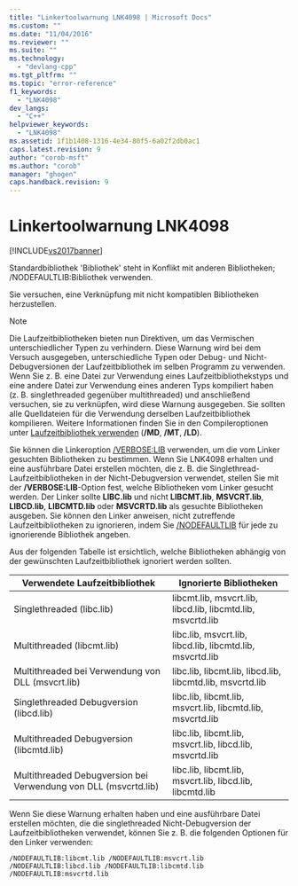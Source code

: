 ```yaml
---
title: "Linkertoolwarnung LNK4098 | Microsoft Docs"
ms.custom: ""
ms.date: "11/04/2016"
ms.reviewer: ""
ms.suite: ""
ms.technology: 
  - "devlang-cpp"
ms.tgt_pltfrm: ""
ms.topic: "error-reference"
f1_keywords: 
  - "LNK4098"
dev_langs: 
  - "C++"
helpviewer_keywords: 
  - "LNK4098"
ms.assetid: 1f1b1408-1316-4e34-80f5-6a02f2db0ac1
caps.latest.revision: 9
author: "corob-msft"
ms.author: "corob"
manager: "ghogen"
caps.handback.revision: 9
---
```

# Linkertoolwarnung LNK4098
[!INCLUDE[vs2017banner](../../assembler/inline/includes/vs2017banner.md)]

Standardbibliothek 'Bibliothek' steht in Konflikt mit anderen Bibliotheken; \/NODEFAULTLIB:Bibliothek verwenden.  
  
 Sie versuchen, eine Verknüpfung mit nicht kompatiblen Bibliotheken herzustellen.  
  
> [!NOTE]
>  Die Laufzeitbibliotheken bieten nun Direktiven, um das Vermischen unterschiedlicher Typen zu verhindern.  Diese Warnung wird bei dem Versuch ausgegeben, unterschiedliche Typen oder Debug\- und Nicht\-Debugversionen der Laufzeitbibliothek im selben Programm zu verwenden.  Wenn Sie z. B. eine Datei zur Verwendung eines Laufzeitbibliothekstyps und eine andere Datei zur Verwendung eines anderen Typs kompiliert haben \(z. B. singlethreaded gegenüber multithreaded\) und anschließend versuchen, sie zu verknüpfen, wird diese Warnung ausgegeben.  Sie sollten alle Quelldateien für die Verwendung derselben Laufzeitbibliothek kompilieren.  Weitere Informationen finden Sie in den Compileroptionen unter [Laufzeitbibliothek verwenden](../../build/reference/md-mt-ld-use-run-time-library.md) \(**\/MD**, **\/MT**, **\/LD**\).  
  
 Sie können die Linkeroption [\/VERBOSE:LIB](../../build/reference/verbose-print-progress-messages.md) verwenden, um die vom Linker gesuchten Bibliotheken zu bestimmen.  Wenn Sie LNK4098 erhalten und eine ausführbare Datei erstellen möchten, die z. B. die Singlethread\-Laufzeitbibliotheken in der Nicht\-Debugversion verwendet, stellen Sie mit der **\/VERBOSE:LIB**\-Option fest, welche Bibliotheken vom Linker gesucht werden.  Der Linker sollte **LIBC.lib** und nicht **LIBCMT.lib**, **MSVCRT.lib**, **LIBCD.lib**, **LIBCMTD.lib** oder **MSVCRTD.lib** als gesuchte Bibliotheken ausgeben.  Sie können den Linker anweisen, nicht zutreffende Laufzeitbibliotheken zu ignorieren, indem Sie [\/NODEFAULTLIB](../../build/reference/nodefaultlib-ignore-libraries.md) für jede zu ignorierende Bibliothek angeben.  
  
 Aus der folgenden Tabelle ist ersichtlich, welche Bibliotheken abhängig von der gewünschten Laufzeitbibliothek ignoriert werden sollten.  
  
|Verwendete Laufzeitbibliothek|Ignorierte Bibliotheken|  
|-----------------------------------|-----------------------------|  
|Singlethreaded \(libc.lib\)|libcmt.lib, msvcrt.lib, libcd.lib, libcmtd.lib, msvcrtd.lib|  
|Multithreaded \(libcmt.lib\)|libc.lib, msvcrt.lib, libcd.lib, libcmtd.lib, msvcrtd.lib|  
|Multithreaded bei Verwendung von DLL \(msvcrt.lib\)|libc.lib, libcmt.lib, libcd.lib, libcmtd.lib, msvcrtd.lib|  
|Singlethreaded Debugversion \(libcd.lib\)|libc.lib, libcmt.lib, msvcrt.lib, libcmtd.lib, msvcrtd.lib|  
|Multithreaded Debugversion \(libcmtd.lib\)|libc.lib, libcmt.lib, msvcrt.lib, libcd.lib, msvcrtd.lib|  
|Multithreaded Debugversion bei Verwendung von DLL \(msvcrtd.lib\)|libc.lib, libcmt.lib, msvcrt.lib, libcd.lib, libcmtd.lib|  
  
 Wenn Sie diese Warnung erhalten haben und eine ausführbare Datei erstellen möchten, die die singlethreaded Nicht\-Debugversion der Laufzeitbibliotheken verwendet, können Sie z. B. die folgenden Optionen für den Linker verwenden:  
  
```  
/NODEFAULTLIB:libcmt.lib /NODEFAULTLIB:msvcrt.lib /NODEFAULTLIB:libcd.lib /NODEFAULTLIB:libcmtd.lib /NODEFAULTLIB:msvcrtd.lib  
```